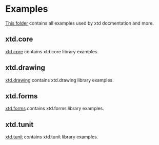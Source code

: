 # Examples

[This folder](.) contains all examples used by xtd docmentation and more.

## xtd.core

[xtd.cpre](xtd.core.examples/README.md) contains xtd.core library examples.

## xtd.drawing

[xtd.drawing](xtd.drawing.examples/README.md) contains xtd.drawing library examples.

## xtd.forms

[xtd.forms](xtd.forms.examples/README.md) contains xtd.forms library examples.

## xtd.tunit

[xtd.tunit](xtd.tunit.examples/README.md) contains xtd.tunit library examples.
